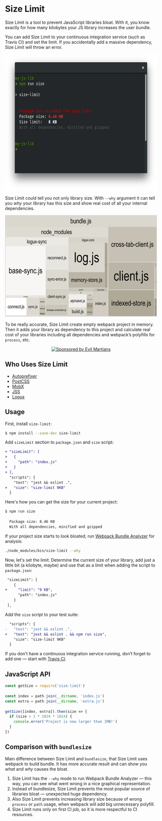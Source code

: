 # Size Limit

Size Limit is a tool to prevent JavaScript libraries bloat.
With it, you know exactly for how many kilobytes your JS library
increases the user bundle.

You can add Size Limit to your continuous integration service
(such as Travis CI) and set the limit. If you accidentally
add a massive dependency, Size Limit will throw an error.

<p align="center">
  <img src="./screenshots/example.png" alt="Size Limit example"
       width="654" height="450">
</p>

Size Limit could tell you not only library size. With `--why` argument it can
tell you *why* your library has this size and show real cost of all your
internal dependencies.

<p align="center">
  <img src="./screenshots/why.png" alt="Bundle Analyzer example"
       width="650" height="335">
</p>

To be really accurate, Size Limit create empty webpack project in memory.
Then it adds your library as dependency to this project and calculate
real cost of your libraries including all dependencies and webpack’s polyfills
for `process`, etc.

<p align="center">
  <a href="https://evilmartians.com/?utm_source=size-limit">
    <img src="https://evilmartians.com/badges/sponsored-by-evil-martians.svg"
         alt="Sponsored by Evil Martians" width="236" height="54">
  </a>
</p>

## Who Uses Size Limit

* [Autoprefixer](https://github.com/postcss/autoprefixer)
* [PostCSS](https://github.com/postcss/postcss)
* [MobX](https://github.com/mobxjs/mobx)
* [JSS](https://github.com/cssinjs/jss)
* [Logux](https://github.com/logux)

## Usage

First, install `size-limit`:

```sh
$ npm install --save-dev size-limit
```

Add `sizeLimit` section to `package.json` and `size` script:

```diff json
+ "sizeLimit": [
+   {
+     "path": "index.js"
+   }
+ ],
  "scripts": {
    "test": "jest && eslint .",
+   "size": "size-limit 9KB"
  }
```

Here's how you can get the size for your current project:

```sh
$ npm run size

  Package size: 8.46 KB
  With all dependencies, minified and gzipped

```

If your project size starts to look bloated,
run [Webpack Bundle Analyzer](https://github.com/th0r/webpack-bundle-analyzer)
for analysis:

```sh
./node_modules/bin/size-limit --why
```

Now, let's set the limit. Determine the current size of your library,
add just a little bit (a kilobyte, maybe) and use that as a limit
when adding the script to `package.json`:

```diff json
 "sizeLimit": [
    {
+     "limit": "9 KB",
      "path": "index.js"
    }
 ],
```

Add the `size` script to your test suite:

```diff js
  "scripts": {
-   "test": "jest && eslint .",
+   "test": "jest && eslint . && npm run size",
    "size": "size-limit 9KB"
  }
```

If you don't have a continuous integration service running, don’t forget
to add one — start with [Travis CI](https://github.com/dwyl/learn-travis).

## JavaScript API

```js
const getSize = require('size-limit')

const index = path.join(__dirname, 'index.js')
const extra = path.join(__dirname, 'extra.js')

getSize([index, extra]).then(size => {
  if (size > 1 * 1024 * 1024) {
    console.error('Project is now larger than 1MB!')
  }
})
```

## Comparison with `bundlesize`

Main difference between Size Limit and `bundlesize`, that Size Limit uses
webpack to build bundle. It has more accurate result and can show you
_what_ and _why_ causes the bloat.

1. Size Limit has the `--why` mode to run Webpack Bundle Analyzer — this way,
   you can see what went wrong in a nice graphical representation.
2. Instead of bundlesize, Size Limit prevents the most popular source
   of libraries bloat — unexpected huge dependency.
3. Also Size Limit prevents increasing library size because of wrong `process`
   or `path` usage, when webpack will add big unnecessary polyfill.
4. Size Limit runs only on first CI job, so it is more respectful
   to CI resources.
